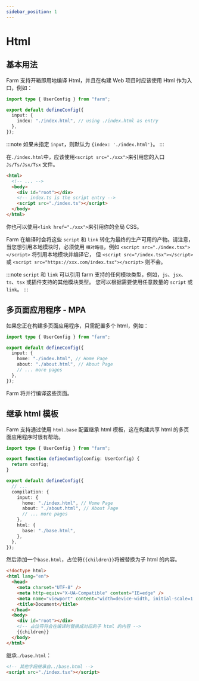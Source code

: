 ```yaml
---
sidebar_position: 1
---
```


# Html

## 基本用法

Farm 支持开箱即用地编译 Html，并且在构建 Web 项目时应该使用 Html 作为入口，例如：

```ts title="farm.config.ts"
import type { UserConfig } from "farm";

export default defineConfig({
  input: {
    index: "./index.html", // using ./index.html as entry
  },
});
```

:::note
如果未指定 `input`，则默认为 `{index: './index.html'}`。
:::

在`./index.html`中，应该使用`<script src="./xxx">`来引用您的入口 `Js/Ts/Jsx/Tsx` 文件。

```html title="./index.html"
<html>
  <!-- ... -->
  <body>
    <div id="root"></div>
    <!-- index.ts is the script entry -->
    <script src="./index.ts"></script>
  </body>
</html>
```

你也可以使用`<link href="./xxx">`来引用你的全局 CSS。

Farm 在编译时会将这些 `script` 和 `link` 转化为最终的生产可用的产物。请注意，当您想引用本地模块时，必须使用 `相对路径`，例如 `<script src="./index.tsx"></script>` 将引用本地模块并编译它， 但 `<script src="/index.tsx"></script>` 或 `<script src="https://xxx.com/index.tsx"></script>` 则不会。

:::note
`script` 和 `link` 可以引用 farm 支持的任何模块类型，例如，`js`、`jsx`、`ts`、`tsx` 或插件支持的其他模块类型。 您可以根据需要使用任意数量的 `script` 或 `link`。
:::

## 多页面应用程序 - MPA

如果您正在构建多页面应用程序，只需配置多个 html，例如：

```ts title="farm.config.ts"
import type { UserConfig } from "farm";

export default defineConfig({
  input: {
    home: "./index.html", // Home Page
    about: "./about.html", // About Page
    // ... more pages
  },
});
```

Farm 将并行编译这些页面。

## 继承 html 模板

Farm 支持通过使用 `html.base` 配置继承 html 模板，这在构建共享 html 的多页面应用程序时很有帮助。

```ts title="farm.config.ts"
import type { UserConfig } from "farm";

export function defineConfig(config: UserConfig) {
  return config;
}

export default defineConfig({
  // ...
  compilation: {
    input: {
      home: "./index.html", // Home Page
      about: "./about.html", // About Page
      // ... more pages
    },
    html: {
      base: "./base.html",
    },
  },
});
```

然后添加一个`base.html`，占位符`{{children}}`将被替换为子 html 的内容。

```html title="./base.html"
<!doctype html>
<html lang="en">
  <head>
    <meta charset="UTF-8" />
    <meta http-equiv="X-UA-Compatible" content="IE=edge" />
    <meta name="viewport" content="width=device-width, initial-scale=1.0" />
    <title>Document</title>
  </head>
  <body>
    <div id="root"></div>
    <!-- 占位符将会在编译时替换成对应的子 html 的内容 -->
    {{children}}
  </body>
</html>
```

继承`./base.html`：

```html title="./src/home.html"
<!-- 其他字段继承自../base.html -->
<script src="./index.tsx"></script>
```
